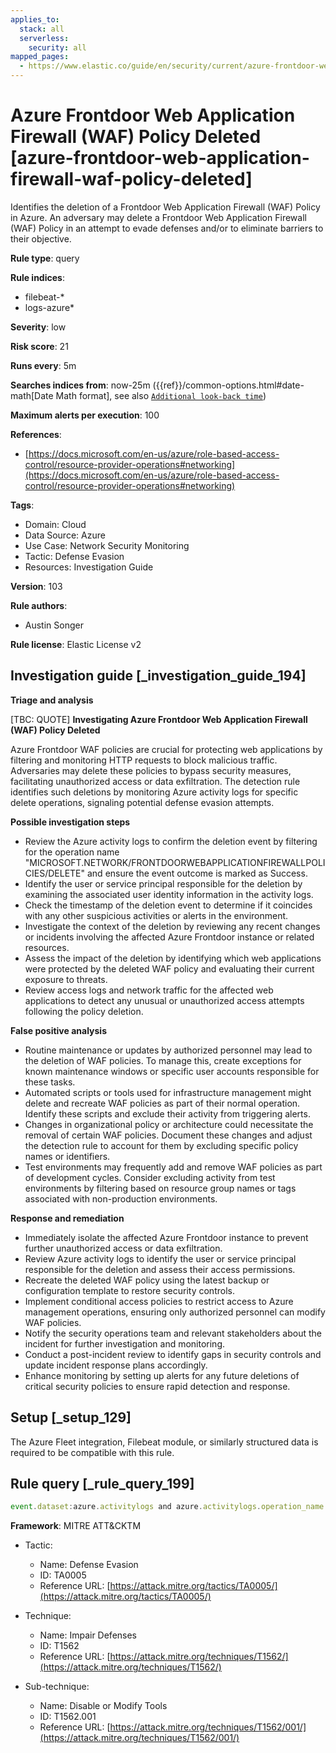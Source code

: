```yaml
---
applies_to:
  stack: all
  serverless:
    security: all
mapped_pages:
  - https://www.elastic.co/guide/en/security/current/azure-frontdoor-web-application-firewall-waf-policy-deleted.html
---
```


# Azure Frontdoor Web Application Firewall (WAF) Policy Deleted [azure-frontdoor-web-application-firewall-waf-policy-deleted]

Identifies the deletion of a Frontdoor Web Application Firewall (WAF) Policy in Azure. An adversary may delete a Frontdoor Web Application Firewall (WAF) Policy in an attempt to evade defenses and/or to eliminate barriers to their objective.

**Rule type**: query

**Rule indices**:

* filebeat-*
* logs-azure*

**Severity**: low

**Risk score**: 21

**Runs every**: 5m

**Searches indices from**: now-25m ({{ref}}/common-options.html#date-math[Date Math format], see also [`Additional look-back time`](docs-content://solutions/security/detect-and-alert/create-detection-rule.md#rule-schedule))

**Maximum alerts per execution**: 100

**References**:

* [https://docs.microsoft.com/en-us/azure/role-based-access-control/resource-provider-operations#networking](https://docs.microsoft.com/en-us/azure/role-based-access-control/resource-provider-operations#networking)

**Tags**:

* Domain: Cloud
* Data Source: Azure
* Use Case: Network Security Monitoring
* Tactic: Defense Evasion
* Resources: Investigation Guide

**Version**: 103

**Rule authors**:

* Austin Songer

**Rule license**: Elastic License v2

## Investigation guide [_investigation_guide_194]

**Triage and analysis**

[TBC: QUOTE]
**Investigating Azure Frontdoor Web Application Firewall (WAF) Policy Deleted**

Azure Frontdoor WAF policies are crucial for protecting web applications by filtering and monitoring HTTP requests to block malicious traffic. Adversaries may delete these policies to bypass security measures, facilitating unauthorized access or data exfiltration. The detection rule identifies such deletions by monitoring Azure activity logs for specific delete operations, signaling potential defense evasion attempts.

**Possible investigation steps**

* Review the Azure activity logs to confirm the deletion event by filtering for the operation name "MICROSOFT.NETWORK/FRONTDOORWEBAPPLICATIONFIREWALLPOLICIES/DELETE" and ensure the event outcome is marked as Success.
* Identify the user or service principal responsible for the deletion by examining the associated user identity information in the activity logs.
* Check the timestamp of the deletion event to determine if it coincides with any other suspicious activities or alerts in the environment.
* Investigate the context of the deletion by reviewing any recent changes or incidents involving the affected Azure Frontdoor instance or related resources.
* Assess the impact of the deletion by identifying which web applications were protected by the deleted WAF policy and evaluating their current exposure to threats.
* Review access logs and network traffic for the affected web applications to detect any unusual or unauthorized access attempts following the policy deletion.

**False positive analysis**

* Routine maintenance or updates by authorized personnel may lead to the deletion of WAF policies. To manage this, create exceptions for known maintenance windows or specific user accounts responsible for these tasks.
* Automated scripts or tools used for infrastructure management might delete and recreate WAF policies as part of their normal operation. Identify these scripts and exclude their activity from triggering alerts.
* Changes in organizational policy or architecture could necessitate the removal of certain WAF policies. Document these changes and adjust the detection rule to account for them by excluding specific policy names or identifiers.
* Test environments may frequently add and remove WAF policies as part of development cycles. Consider excluding activity from test environments by filtering based on resource group names or tags associated with non-production environments.

**Response and remediation**

* Immediately isolate the affected Azure Frontdoor instance to prevent further unauthorized access or data exfiltration.
* Review Azure activity logs to identify the user or service principal responsible for the deletion and assess their access permissions.
* Recreate the deleted WAF policy using the latest backup or configuration template to restore security controls.
* Implement conditional access policies to restrict access to Azure management operations, ensuring only authorized personnel can modify WAF policies.
* Notify the security operations team and relevant stakeholders about the incident for further investigation and monitoring.
* Conduct a post-incident review to identify gaps in security controls and update incident response plans accordingly.
* Enhance monitoring by setting up alerts for any future deletions of critical security policies to ensure rapid detection and response.


## Setup [_setup_129]

The Azure Fleet integration, Filebeat module, or similarly structured data is required to be compatible with this rule.


## Rule query [_rule_query_199]

```js
event.dataset:azure.activitylogs and azure.activitylogs.operation_name:"MICROSOFT.NETWORK/FRONTDOORWEBAPPLICATIONFIREWALLPOLICIES/DELETE" and event.outcome:(Success or success)
```

**Framework**: MITRE ATT&CKTM

* Tactic:

    * Name: Defense Evasion
    * ID: TA0005
    * Reference URL: [https://attack.mitre.org/tactics/TA0005/](https://attack.mitre.org/tactics/TA0005/)

* Technique:

    * Name: Impair Defenses
    * ID: T1562
    * Reference URL: [https://attack.mitre.org/techniques/T1562/](https://attack.mitre.org/techniques/T1562/)

* Sub-technique:

    * Name: Disable or Modify Tools
    * ID: T1562.001
    * Reference URL: [https://attack.mitre.org/techniques/T1562/001/](https://attack.mitre.org/techniques/T1562/001/)



